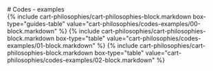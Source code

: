 <div data-role="collapsible" data-inset="false">
# Codes - examples

<div class="cart-philosophies-wrapper">
{% include cart-philosophies/cart-philosophies-block.markdown box-type="guides-table" value="cart-philosophies/codes-examples/00-block.markdown" %}
{% include cart-philosophies/cart-philosophies-block.markdown box-type="table" value="cart-philosophies/codes-examples/01-block.markdown" %}
{% include cart-philosophies/cart-philosophies-block.markdown box-type="table" value="cart-philosophies/codes-examples/02-block.markdown" %}
</div>

</div>